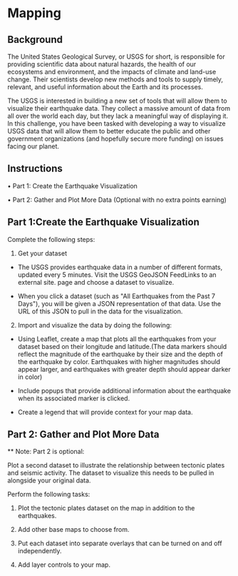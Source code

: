# Mapping

## Background

The United States Geological Survey, or USGS for short, is responsible for providing scientific data about natural hazards, the health of our ecosystems and environment, and the impacts of climate and land-use change. Their scientists develop new methods and tools to supply timely, relevant, and useful information about the Earth and its processes.

The USGS is interested in building a new set of tools that will allow them to visualize their earthquake data. They collect a massive amount of data from all over the world each day, but they lack a meaningful way of displaying it. In this challenge, you have been tasked with developing a way to visualize USGS data that will allow them to better educate the public and other government organizations (and hopefully secure more funding) on issues facing our planet.

## Instructions

•	Part 1: Create the Earthquake Visualization

•	Part 2: Gather and Plot More Data (Optional with no extra points earning)

## Part 1:Create the Earthquake Visualization

Complete the following steps:

1.	Get your dataset
    
* The USGS provides earthquake data in a number of different formats, updated every 5 minutes. Visit the USGS GeoJSON FeedLinks to an external site. page and choose a dataset to visualize.
            
* When you click a dataset (such as "All Earthquakes from the Past 7 Days"), you will be given a JSON representation of that data. Use the URL of this JSON to pull in the data for the visualization.

2.	Import and visualize the data by doing the following:
    
* Using Leaflet, create a map that plots all the earthquakes from your dataset based on their longitude and latitude.(The data markers should reflect the magnitude of the earthquake by their size and the depth of the earthquake by color. Earthquakes with higher magnitudes should appear larger, and earthquakes with greater depth should appear darker in color)
          
* Include popups that provide additional information about the earthquake when its associated marker is clicked.

* Create a legend that will provide context for your map data.

## Part 2: Gather and Plot More Data

** Note: Part 2 is optional:

Plot a second dataset to illustrate the relationship between tectonic plates and seismic activity. The dataset to visualize this needs to be pulled in alongside your original data.

 Perform the following tasks:

1. Plot the tectonic plates dataset on the map in addition to the earthquakes.

2. Add other base maps to choose from.

3. Put each dataset into separate overlays that can be turned on and off independently.

4. Add layer controls to your map.


